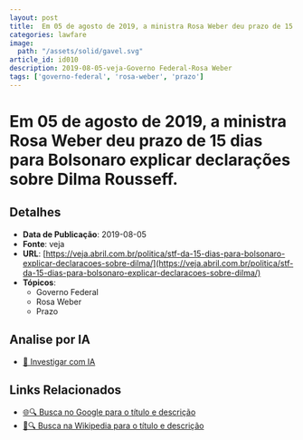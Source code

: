```yaml
---
layout: post
title:  Em 05 de agosto de 2019, a ministra Rosa Weber deu prazo de 15 dias para Bolsonaro explicar declarações sobre Dilma Rousseff.
categories: lawfare
image: 
  path: "/assets/solid/gavel.svg"
article_id: id010
description: 2019-08-05-veja-Governo Federal-Rosa Weber
tags: ['governo-federal', 'rosa-weber', 'prazo']
---
```


# Em 05 de agosto de 2019, a ministra Rosa Weber deu prazo de 15 dias para Bolsonaro explicar declarações sobre Dilma Rousseff.

## Detalhes
- **Data de Publicação**: 2019-08-05
- **Fonte**: veja
- **URL**: [https://veja.abril.com.br/politica/stf-da-15-dias-para-bolsonaro-explicar-declaracoes-sobre-dilma/](https://veja.abril.com.br/politica/stf-da-15-dias-para-bolsonaro-explicar-declaracoes-sobre-dilma/)
- **Tópicos**:
  - Governo Federal
  - Rosa Weber
  - Prazo

## Analise por IA
- [🤖 Investigar com IA](https://www.perplexity.ai/search?q=%22not%C3%ADcia%20artigo%20Brasil%22%20Em%2005%20de%20agosto%20de%202019%2C%20a%20ministra%20Rosa%20Weber%20deu%20prazo%20de%2015%20dias%20para%20Bolsonaro%20explicar%20declara%C3%A7%C3%B5es%20sobre%20Dilma%20Rousseff.%20veja%202019-08-05)

## Links Relacionados
- [🌐🔍 Busca no Google para o título e descrição](https://www.google.com/search?q=%22not%C3%ADcia%20artigo%20Brasil%22%20Em%2005%20de%20agosto%20de%202019%2C%20a%20ministra%20Rosa%20Weber%20deu%20prazo%20de%2015%20dias%20para%20Bolsonaro%20explicar%20declara%C3%A7%C3%B5es%20sobre%20Dilma%20Rousseff.%20veja%202019-08-05)
- [📖🔍 Busca na Wikipedia para o título e descrição](https://pt.wikipedia.org/w/index.php?search=%22not%C3%ADcia%20artigo%20Brasil%22%20Em%2005%20de%20agosto%20de%202019%2C%20a%20ministra%20Rosa%20Weber%20deu%20prazo%20de%2015%20dias%20para%20Bolsonaro%20explicar%20declara%C3%A7%C3%B5es%20sobre%20Dilma%20Rousseff.%20veja%202019-08-05)

